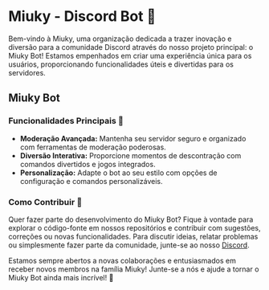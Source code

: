 # Miuky - Discord Bot 🤖
Bem-vindo à Miuky, uma organização dedicada a trazer inovação e diversão para a comunidade Discord através do nosso projeto principal: o Miuky Bot! Estamos empenhados em criar uma experiência única para os usuários, proporcionando funcionalidades úteis e divertidas para os servidores.

## Miuky Bot
### Funcionalidades Principais 🌟
- **Moderação Avançada:** Mantenha seu servidor seguro e organizado com ferramentas de moderação poderosas.
- **Diversão Interativa:** Proporcione momentos de descontração com comandos divertidos e jogos integrados.
- **Personalização:** Adapte o bot ao seu estilo com opções de configuração e comandos personalizáveis.

### Como Contribuir 🚀
Quer fazer parte do desenvolvimento do Miuky Bot? Fique à vontade para explorar o código-fonte em nossos repositórios e contribuir com sugestões, correções ou novas funcionalidades. Para discutir ideias, relatar problemas ou simplesmente fazer parte da comunidade, junte-se ao nosso [Discord](https://miuky.xyz/support).

Estamos sempre abertos a novas colaborações e entusiasmados em receber novos membros na família Miuky!
Junte-se a nós e ajude a tornar o Miuky Bot ainda mais incrível! 🌈
